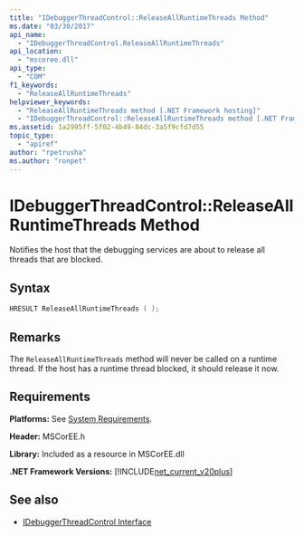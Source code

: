 ```yaml
---
title: "IDebuggerThreadControl::ReleaseAllRuntimeThreads Method"
ms.date: "03/30/2017"
api_name: 
  - "IDebuggerThreadControl.ReleaseAllRuntimeThreads"
api_location: 
  - "mscoree.dll"
api_type: 
  - "COM"
f1_keywords: 
  - "ReleaseAllRuntimeThreads"
helpviewer_keywords: 
  - "ReleaseAllRuntimeThreads method [.NET Framework hosting]"
  - "IDebuggerThreadControl::ReleaseAllRuntimeThreads method [.NET Framework hosting]"
ms.assetid: 1a2995ff-5f02-4b49-84dc-3a5f9cfd7d55
topic_type: 
  - "apiref"
author: "rpetrusha"
ms.author: "ronpet"
---
```

# IDebuggerThreadControl::ReleaseAllRuntimeThreads Method
Notifies the host that the debugging services are about to release all threads that are blocked.  
  
## Syntax  
  
```cpp  
HRESULT ReleaseAllRuntimeThreads ( );  
```  
  
## Remarks  
 The `ReleaseAllRuntimeThreads` method will never be called on a runtime thread. If the host has a runtime thread blocked, it should release it now.  
  
## Requirements  
 **Platforms:** See [System Requirements](../../../../docs/framework/get-started/system-requirements.md).  
  
 **Header:** MSCorEE.h  
  
 **Library:** Included as a resource in MSCorEE.dll  
  
 **.NET Framework Versions:** [!INCLUDE[net_current_v20plus](../../../../includes/net-current-v20plus-md.md)]  
  
## See also

- [IDebuggerThreadControl Interface](../../../../docs/framework/unmanaged-api/hosting/idebuggerthreadcontrol-interface.md)
